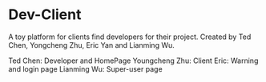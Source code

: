 # Dev-Client
A toy platform for clients find developers for their project.
Created by Ted Chen, Yongcheng Zhu, Eric Yan and Lianming Wu.


Ted Chen: Developer and HomePage
Youngcheng Zhu: Client
Eric: Warning and login page
Lianming Wu: Super-user page
